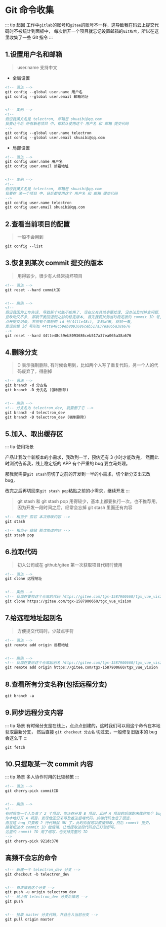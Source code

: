 # Git 命令收集

::: tip 起因
工作中`gitlab`的账号和`gitee`的账号不一样，这导致我在码云上提交代码时不被统计到面板中，
每次新开一个项目就忘记设置邮箱的`Git指令`，所以在这里收集了一些 Git 指令
:::

## 1.设置用户名和邮箱

> user.name 支持中文

-   全局设置

```xml
<!-- 语法 -->
git config --global user.name 用户名
git config --global user.email 邮箱地址


<!-- 案例 -->
<!--
假设我英文名是 telectron, 邮箱是 shuaibi@qq.com
我要让今后 所有新老项目 中，都默认使用这个 用户名 和 邮箱 提交代码
-->
git config --global user.name telectron
git config --global user.email shuaibi@qq.com
```

-   局部设置

```xml
<!-- 语法 -->
git config user.name 用户名
git config user.email 邮箱地址


<!-- 案例 -->
<!--
假设我英文名是 telectron, 邮箱是 shuaibi@qq.com
我要在 某一个项目 中，日后都使用这个 用户名 和 邮箱 提交代码
-->
git config user.name telectron
git config user.email shuaibi@qq.com
```

## 2.查看当前项目的配置

> 一般不会用到

```xml
git config --list
```

## 3.恢复到某次 commit 提交的版本

> 用得较少，很少有人经常搞坏项目

```xml
<!-- 语法 -->
git reset --hard commitID


<!-- 案例 -->
<!--
假设我因为工作失误, 导致某个功能不能用了, 现在又有其他事要处理, 没办法及时排查问题,
且改动又不多, 那我干脆回退到之前的稳定版本, 首先我要找到当时稳定版的 commit ID 号,
点开提交记录, 右侧有个简短的 id 号(44tte48c), 复制出来, 粘贴一看,
发现完整 id 号形如 44tte48c59eb8093686ceb517a37ea065a38a676
-->
git reset --hard 44tte48c59eb8093686ceb517a37ea065a38a676
```

## 4.删除分支

> D 表示强制删除, 有时候会用到，比如两个人写了重复代码，另一个人的代码废弃了，得删掉

```xml
<!-- 语法 -->
git branch -d 分支名
git branch -D 分支名 (强制删除)


<!-- 案例 -->
<!-- 分支名为 telectron_dev, 我要删了它 -->
git branch -d telectron_dev
git branch -D telectron_dev (强制删除)
```

## 5.加入、取出缓存区

::: tip 使用场景

产品让我改个新版本的小需求，我改到一半，预估还有 3 小时才能改完，
然而此时测试告诉我，线上稳定版的 APP 有个严重的 bug 要立马处理。

那我就需要`git stash`剪切了之前的开发到一半的小需求，切个新分支出去改 bug，

改完之后再切回来`git stash pop`粘贴之前的小需求，继续开发
:::

> git stash 和 git stash pop 用得较少，基本上都要执行一次。也不推荐用，因为开发一段时间之后，经常会忘掉 git stash 里面还有内容

```xml
<!-- 相当于 剪切 本次修改内容 -->
git stash

<!-- 相当于 粘贴 那次修改内容 -->
git stash pop
```

## 6.拉取代码

> 初入公司或在 github/gitee 第一次获取项目代码时使用

```xml
<!-- 语法 -->
git clone 远程地址


<!-- 案例 -->
<!-- 我现在要拉这个仓库的代码 https://gitee.com/tgx-1587900660/tgx_vue_vision -->
git clone https://gitee.com/tgx-1587900660/tgx_vue_vision
```

## 7.给远程地址起别名

> 方便提交代码时，少敲点字符

```xml
<!-- 语法 -->
git remote add origin 远程地址


<!-- 案例 -->
<!-- 我现在要给这个仓库起别名 https://gitee.com/tgx-1587900660/tgx_vue_vision -->
git remote add origin https://gitee.com/tgx-1587900660/tgx_vue_vision
```

## 8.查看所有分支名称(包括远程分支)

```xml
git branch -a
```

## 9.同步远程分支内容

::: tip 场景
有时候分支是在线上，点点点创建的，这时我们可以用这个命令在本地获取最新分支，
然后直接 `git checkout 分支名` 切过去，一般修复旧版本的 bug 会这么干
:::

```xml
git fetch
```

## 10.只提取某一次 commit 内容

::: tip 场景
多人协作时用的比较频繁
:::

```xml
<!-- 语法 -->
git cherry-pick commitID


<!-- 案例 -->
<!--
有时候你一个人负责了 2 个项目，你正在开发 B 项目，此时 A 项目的后端跑来找你修个 bug，
你本地打开 A 项目，发现他还没来得及推送后端代码，前端代码也走了很远，
而且这 bug 只要改 2 行代码就 OK 了，此时你就可以直接修改，然后 commit 提交，
接着把这次 commit ID 给后端，让他提取这段代码自己打包即可。
这里的 commit ID 用了缩写，也支持完整的 ID
-->
git cherry-pick 921dc370
```

## 高频不会忘的命令

```xml
<!-- 新建一个 telectron_dev 分支 -->
git checkout -b telectron_dev


<!-- 首次推送这个分支 -->
git push -u origin telectron_dev
<!-- 线上有 telectron_dev 分支后推送 -->
git push


<!-- 拉取 master 分支代码，并且合入当前分支 -->
git pull origin master
```
